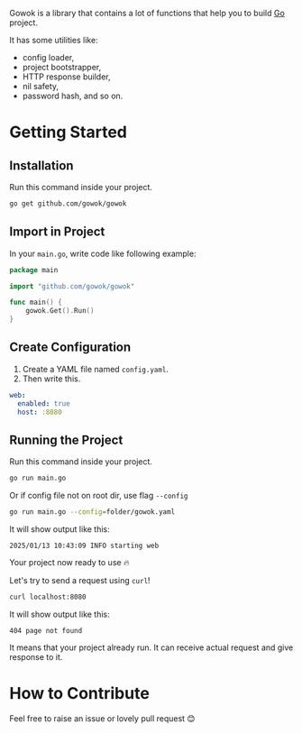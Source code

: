 Gowok is a library that contains a lot of functions that help you to build [Go](https://go.dev) project.

It has some utilities like:
* config loader,
* project bootstrapper,
* HTTP response builder,
* nil safety,
* password hash, and so on.

# Getting Started
## Installation
Run this command inside your project.
```bash
go get github.com/gowok/gowok
```

## Import in Project
In your `main.go`, write code like following example:
```go
package main

import "github.com/gowok/gowok"

func main() {
	gowok.Get().Run()
}
```

## Create Configuration
1. Create a YAML file named `config.yaml`.
2. Then write this.
```yaml
web:
  enabled: true
  host: :8080
```

## Running the Project
Run this command inside your project.
```bash
go run main.go
```

Or if config file not on root dir, use flag `--config`
``` bash
go run main.go --config=folder/gowok.yaml
```

It will show output like this:
```
2025/01/13 10:43:09 INFO starting web
```

Your project now ready to use 🔥

Let's try to send a request using `curl`!

```bash
curl localhost:8080
```

It will show output like this:
```
404 page not found
```

It means that your project already run.
It can receive actual request and give response to it.

# How to Contribute
Feel free to raise an issue or lovely pull request 😊
